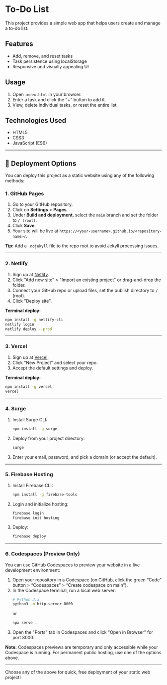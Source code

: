 # To-Do List

This project provides a simple web app that helps users create and manage a to-do list.

## Features

- Add, remove, and reset tasks
- Task persistence using localStorage
- Responsive and visually appealing UI

## Usage

1. Open `index.html` in your browser.
2. Enter a task and click the "+" button to add it.
3. View, delete individual tasks, or reset the entire list.

## Technologies Used

- HTML5
- CSS3
- JavaScript (ES6)

---

## 🚀 Deployment Options

You can deploy this project as a static website using any of the following methods:

### 1. GitHub Pages

1. Go to your GitHub repository.
2. Click on **Settings** > **Pages**.
3. Under **Build and deployment**, select the `main` branch and set the folder to `/ (root)`.
4. Click **Save**.
5. Your site will be live at `https://<your-username>.github.io/<repository-name>/`.

**Tip:** Add a `.nojekyll` file to the repo root to avoid Jekyll processing issues.

---

### 2. Netlify

1. Sign up at [Netlify](https://www.netlify.com/).
2. Click "Add new site" > "Import an existing project" or drag-and-drop the folder.
3. Connect your GitHub repo or upload files, set the publish directory to `/` (root).
4. Click "Deploy site".

**Terminal deploy:**
```sh
npm install -g netlify-cli
netlify login
netlify deploy --prod
```

---

### 3. Vercel

1. Sign up at [Vercel](https://vercel.com/).
2. Click "New Project" and select your repo.
3. Accept the default settings and deploy.

**Terminal deploy:**
```sh
npm install -g vercel
vercel
```

---

### 4. Surge

1. Install Surge CLI:
    ```sh
    npm install -g surge
    ```
2. Deploy from your project directory:
    ```sh
    surge
    ```
3. Enter your email, password, and pick a domain (or accept the default).

---

### 5. Firebase Hosting

1. Install Firebase CLI:
    ```sh
    npm install -g firebase-tools
    ```
2. Login and initialize hosting:
    ```sh
    firebase login
    firebase init hosting
    ```
3. Deploy:
    ```sh
    firebase deploy
    ```

---

### 6. Codespaces (Preview Only)

You can use GitHub Codespaces to preview your website in a live development environment:

1. Open your repository in a Codespace (on GitHub, click the green “Code” button > “Codespaces” > “Create codespace on main”).
2. In the Codespace terminal, run a local web server:
    ```sh
    # Python 3.x
    python3 -m http.server 8000
    ```
    or
    ```sh
    npx serve .
    ```
3. Open the "Ports" tab in Codespaces and click "Open in Browser" for port 8000.

**Note:** Codespaces previews are temporary and only accessible while your Codespace is running. For permanent public hosting, use one of the options above.

---

Choose any of the above for quick, free deployment of your static web project!

